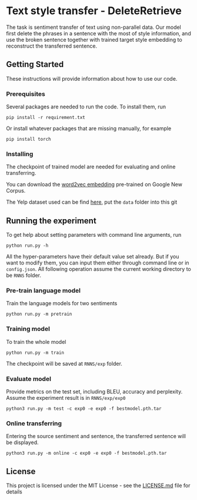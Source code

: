 # Text style transfer - DeleteRetrieve
The task is sentiment transfer of text using non-parallel data. Our model first delete the phrases in a sentence with the most of style information, and use the broken sentence together with trained target style embedding to reconstruct the transferred sentence.

## Getting Started

These instructions will provide information about how to use our code.

### Prerequisites

Several packages are needed to run the code. To install them, run
```
pip install -r requirement.txt
```
Or install whatever packages that are missing manually, for example
```
pip install torch
```

### Installing

The checkpoint of trained model are needed for evaluating and online transferring. 
<!-- You can download [checkpoint](https://drive.google.com/file/d/1dCYjVoylK4BOgiKlGDolpJEU2TQq3LtK/view?usp=sharing) here. After downloading, unzip to target folder

```
unzip exp.zip
mv exp path_of_this_git/RNNS
```
-->


You can download the [word2vec embedding](https://code.google.com/archive/p/word2vec/) pre-trained on Google New Corpus. 

The Yelp dataset used can be find [here](https://github.com/shentianxiao/language-style-transfer), put the `data` folder into this git 



## Running the experiment
To get help about setting parameters with command line arguments, run
```
python run.py -h
```
All the hyper-parameters have their default value set already. But if you want to modify them, you can input them either through command line or in `config.json`. All following operation assume the current working directory to be `RNNS` folder.

### Pre-train language model

Train the language models for two sentiments

```
python run.py -m pretrain
```

### Training model

To train the whole model
```
python run.py -m train
```
The checkpoint will be saved at `RNNS/exp` folder.

### Evaluate model
Provide metrics on the test set, including BLEU, accuracy and perplexity. Assume the experiment result is in `RNNS/exp/exp0`
```
python3 run.py -m test -c exp0 -e exp0 -f bestmodel.pth.tar
```
### Online transferring
Entering the source sentiment and sentence, the transferred sentence will be displayed.
```
python3 run.py -m online -c exp0 -e exp0 -f bestmodel.pth.tar
```



## License

This project is licensed under the MIT License - see the [LICENSE.md](LICENSE.md) file for details

